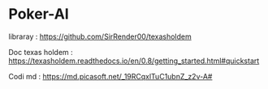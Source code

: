 # Poker-AI
libraray : https://github.com/SirRender00/texasholdem

Doc texas holdem : https://texasholdem.readthedocs.io/en/0.8/getting_started.html#quickstart

Codi md : https://md.picasoft.net/_19RCqxlTuC1ubnZ_z2v-A#
